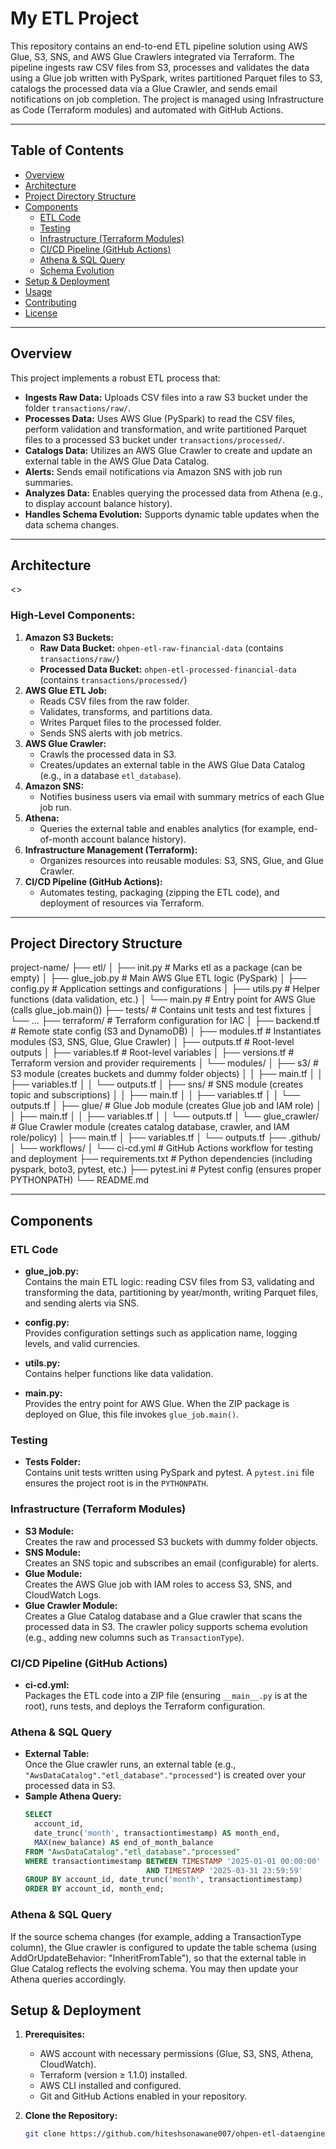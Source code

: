 # My ETL Project

This repository contains an end-to-end ETL pipeline solution using AWS Glue, S3, SNS, and AWS Glue Crawlers integrated via Terraform. The pipeline ingests raw CSV files from S3, processes and validates the data using a Glue job written with PySpark, writes partitioned Parquet files to S3, catalogs the processed data via a Glue Crawler, and sends email notifications on job completion. The project is managed using Infrastructure as Code (Terraform modules) and automated with GitHub Actions.

---

## Table of Contents

- [Overview](#overview)
- [Architecture](#architecture)
- [Project Directory Structure](#project-directory-structure)
- [Components](#components)
  - [ETL Code](#etl-code)
  - [Testing](#testing)
  - [Infrastructure (Terraform Modules)](#infrastructure-terraform-modules)
  - [CI/CD Pipeline (GitHub Actions)](#cicd-pipeline-github-actions)
  - [Athena & SQL Query](#athena--sql-query)
  - [Schema Evolution](#schema-evolution)
- [Setup & Deployment](#setup--deployment)
- [Usage](#usage)
- [Contributing](#contributing)
- [License](#license)

---

## Overview

This project implements a robust ETL process that:
- **Ingests Raw Data:** Uploads CSV files into a raw S3 bucket under the folder `transactions/raw/`.
- **Processes Data:** Uses AWS Glue (PySpark) to read the CSV files, perform validation and transformation, and write partitioned Parquet files to a processed S3 bucket under `transactions/processed/`.
- **Catalogs Data:** Utilizes an AWS Glue Crawler to create and update an external table in the AWS Glue Data Catalog.
- **Alerts:** Sends email notifications via Amazon SNS with job run summaries.
- **Analyzes Data:** Enables querying the processed data from Athena (e.g., to display account balance history).
- **Handles Schema Evolution:** Supports dynamic table updates when the data schema changes.

---

## Architecture

<<Diagram here: Architecture Diagram>>

### High-Level Components:
1. **Amazon S3 Buckets:**
   - **Raw Data Bucket:** `ohpen-etl-raw-financial-data` (contains `transactions/raw/`)
   - **Processed Data Bucket:** `ohpen-etl-processed-financial-data` (contains `transactions/processed/`)
2. **AWS Glue ETL Job:**
   - Reads CSV files from the raw folder.
   - Validates, transforms, and partitions data.
   - Writes Parquet files to the processed folder.
   - Sends SNS alerts with job metrics.
3. **AWS Glue Crawler:**
   - Crawls the processed data in S3.
   - Creates/updates an external table in the AWS Glue Data Catalog (e.g., in a database `etl_database`).
4. **Amazon SNS:**
   - Notifies business users via email with summary metrics of each Glue job run.
5. **Athena:**
   - Queries the external table and enables analytics (for example, end-of-month account balance history).
6. **Infrastructure Management (Terraform):**
   - Organizes resources into reusable modules: S3, SNS, Glue, and Glue Crawler.
7. **CI/CD Pipeline (GitHub Actions):**
   - Automates testing, packaging (zipping the ETL code), and deployment of resources via Terraform.

---

## Project Directory Structure

project-name/ ├── etl/ │ ├── init.py # Marks etl as a package (can be empty) │ ├── glue_job.py # Main AWS Glue ETL logic (PySpark) │ ├── config.py # Application settings and configurations │ ├── utils.py # Helper functions (data validation, etc.) │ └── main.py # Entry point for AWS Glue (calls glue_job.main()) ├── tests/ # Contains unit tests and test fixtures │ └── ... ├── terraform/ # Terraform configuration for IAC │ ├── backend.tf # Remote state config (S3 and DynamoDB) │ ├── modules.tf # Instantiates modules (S3, SNS, Glue, Glue Crawler) │ ├── outputs.tf # Root-level outputs │ ├── variables.tf # Root-level variables │ ├── versions.tf # Terraform version and provider requirements │ └── modules/ │ ├── s3/ # S3 module (creates buckets and dummy folder objects) │ │ ├── main.tf │ │ ├── variables.tf │ │ └── outputs.tf │ ├── sns/ # SNS module (creates topic and subscriptions) │ │ ├── main.tf │ │ ├── variables.tf │ │ └── outputs.tf │ ├── glue/ # Glue Job module (creates Glue job and IAM role) │ │ ├── main.tf │ │ ├── variables.tf │ │ └── outputs.tf │ └── glue_crawler/ # Glue Crawler module (creates catalog database, crawler, and IAM role/policy) │ ├── main.tf │ ├── variables.tf │ └── outputs.tf ├── .github/ │ └── workflows/ │ └── ci-cd.yml # GitHub Actions workflow for testing and deployment ├── requirements.txt # Python dependencies (including pyspark, boto3, pytest, etc.) ├── pytest.ini # Pytest config (ensures proper PYTHONPATH) └── README.md


---

## Components

### ETL Code

- **glue_job.py:**  
  Contains the main ETL logic: reading CSV files from S3, validating and transforming the data, partitioning by year/month, writing Parquet files, and sending alerts via SNS.

- **config.py:**  
  Provides configuration settings such as application name, logging levels, and valid currencies.

- **utils.py:**  
  Contains helper functions like data validation.

- **__main__.py:**  
  Provides the entry point for AWS Glue. When the ZIP package is deployed on Glue, this file invokes `glue_job.main()`.

### Testing

- **Tests Folder:**  
  Contains unit tests written using PySpark and pytest. A `pytest.ini` file ensures the project root is in the `PYTHONPATH`.

### Infrastructure (Terraform Modules)

- **S3 Module:**  
  Creates the raw and processed S3 buckets with dummy folder objects.
- **SNS Module:**  
  Creates an SNS topic and subscribes an email (configurable) for alerts.
- **Glue Module:**  
  Creates the AWS Glue job with IAM roles to access S3, SNS, and CloudWatch Logs.
- **Glue Crawler Module:**  
  Creates a Glue Catalog database and a Glue crawler that scans the processed data in S3. The crawler policy supports schema evolution (e.g., adding new columns such as `TransactionType`).

### CI/CD Pipeline (GitHub Actions)

- **ci-cd.yml:**  
  Packages the ETL code into a ZIP file (ensuring `__main__.py` is at the root), runs tests, and deploys the Terraform configuration.

### Athena & SQL Query

- **External Table:**  
  Once the Glue crawler runs, an external table (e.g., `"AwsDataCatalog"."etl_database"."processed"`) is created over your processed data in S3.
- **Sample Athena Query:**  
  ```sql
  SELECT 
    account_id,
    date_trunc('month', transactiontimestamp) AS month_end,
    MAX(new_balance) AS end_of_month_balance
  FROM "AwsDataCatalog"."etl_database"."processed"
  WHERE transactiontimestamp BETWEEN TIMESTAMP '2025-01-01 00:00:00'
                             AND TIMESTAMP '2025-03-31 23:59:59'
  GROUP BY account_id, date_trunc('month', transactiontimestamp)
  ORDER BY account_id, month_end;

### Athena & SQL Query
If the source schema changes (for example, adding a TransactionType column), the Glue crawler is configured to update the table schema (using AddOrUpdateBehavior: "InheritFromTable"), so that the external table in Glue Catalog reflects the evolving schema. You may then update your Athena queries accordingly.

## Setup & Deployment

1. **Prerequisites:**
   - AWS account with necessary permissions (Glue, S3, SNS, Athena, CloudWatch).
   - Terraform (version ≥ 1.1.0) installed.
   - AWS CLI installed and configured.
   - Git and GitHub Actions enabled in your repository.

2. **Clone the Repository:**
   ```bash
   git clone https://github.com/hiteshsonawane007/ohpen-etl-dataengineering.git
